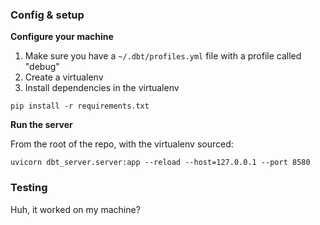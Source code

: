 ### Config & setup

**Configure your machine**

1. Make sure you have a `~/.dbt/profiles.yml` file with a profile called "debug"
2. Create a virtualenv
3. Install dependencies in the virtualenv

```
pip install -r requirements.txt
```

**Run the server**

From the root of the repo, with the virtualenv sourced:

```
uvicorn dbt_server.server:app --reload --host=127.0.0.1 --port 8580
```

### Testing

Huh, it worked on my machine?
